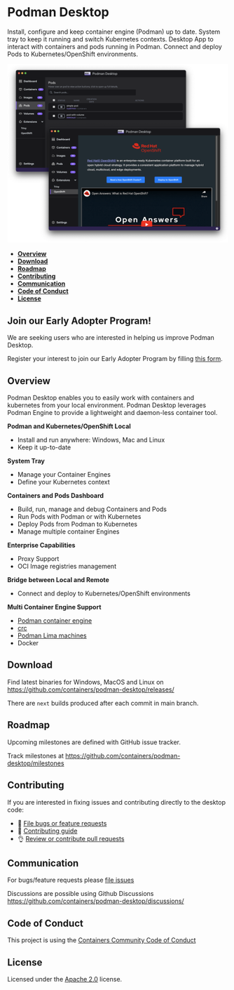 # Podman Desktop

Install, configure and keep container engine (Podman) up to date. System tray to keep it running and switch Kubernetes contexts. 
Desktop App to interact with containers and pods running in Podman. Connect and deploy Pods to Kubernetes/OpenShift environments.

<p align="center">
  <img alt="Podman Desktop" src="/website/static/img/features/homepage.png">
</p>

- [**Overview**](#overview)
- [**Download**](#download)
- [**Roadmap**](#roadmap)
- [**Contributing**](#contributing)
- [**Communication**](#communication)
- [**Code of Conduct**](#code-of-conduct)
- [**License**](#license)

## Join our Early Adopter Program!

We are seeking users who are interested in helping us improve Podman Desktop.

Register your interest to join our Early Adopter Program by filling <a href="https://forms.gle/ow73dV7Ce3YLzoXH7" target="_blank">this form</a>.

## Overview

Podman Desktop enables you to easily work with containers and kubernetes from your local environment. Podman Desktop leverages Podman Engine to provide a lightweight and daemon-less container tool. 

**Podman and Kubernetes/OpenShift Local**
- Install and run anywhere: Windows, Mac and Linux
- Keep it up-to-date

**System Tray**
- Manage your Container Engines
- Define your Kubernetes context

**Containers and Pods Dashboard**
- Build, run, manage and debug Containers and Pods
- Run Pods with Podman or with Kubernetes
- Deploy Pods from Podman to Kubernetes
- Manage multiple container Engines

**Enterprise Capabilities**
- Proxy Support
- OCI Image registries management

**Bridge between Local and Remote**
- Connect and deploy to Kubernetes/OpenShift environments

**Multi Container Engine Support**
- [Podman container engine](https://github.com/containers/podman) 
- [crc](https://github.com/code-ready/crc)
- [Podman Lima machines](https://github.com/lima-vm/lima)
- Docker

## Download

Find latest binaries for Windows, MacOS and Linux on https://github.com/containers/podman-desktop/releases/

There are `next` builds produced after each commit in main branch.

## Roadmap
Upcoming milestones are defined with GitHub issue tracker.

Track milestones at https://github.com/containers/podman-desktop/milestones

## Contributing
If you are interested in fixing issues and contributing directly to the desktop code:
- :bug: [File bugs or feature requests](https://github.com/containers/podman-desktop/issues/new/choose)
- :checkered_flag: [Contributing guide](./CONTRIBUTING.md)
- :ok_hand: [Review or contribute pull requests](https://github.com/containers/podman-desktop/pulls)

## Communication

For bugs/feature requests please [file issues](https://github.com/containers/podman-desktop/issues/new/choose)

Discussions are possible using Github Discussions https://github.com/containers/podman-desktop/discussions/

## Code of Conduct

This project is using the [Containers Community Code of Conduct](https://github.com/containers/common/blob/main/CODE-OF-CONDUCT.md)

## License

Licensed under the [Apache 2.0](LICENSE) license.
